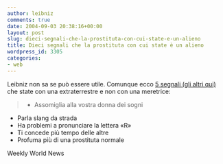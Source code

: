 ```yaml
---
author: leibniz
comments: true
date: 2004-09-03 20:38:16+00:00
layout: post
slug: dieci-segnali-che-la-prostituta-con-cui-state-e-un-alieno
title: Dieci segnali che la prostituta con cui state è un alieno
wordpress_id: 3305
categories:
- web
---
```


Leibniz non sa se può essere utile. Comunque ecco [5 segnali (gli altri qui)](http://www.weeklyworldnews.com/features/aliens/61245) che state con una extraterrestre e non con una meretrice:


> - Assomiglia alla vostra donna dei sogni
- Parla slang da strada
- Ha problemi a pronunciare la lettera «R»
- Ti concede più tempo delle altre
- Profuma più di una prostituta normale


Weekly World News
